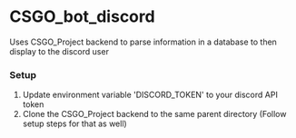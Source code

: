 # CSGO_bot_discord
Uses CSGO_Project backend to parse information in a database to then display to the discord user


### Setup
1) Update environment variable 'DISCORD_TOKEN' to your discord API token
2) Clone the CSGO_Project backend to the same parent directory (Follow setup steps for that as well)
